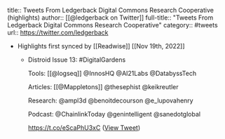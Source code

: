 title:: Tweets From Ledgerback Digital Commons Research Cooperative (highlights)
author:: [[@ledgerback on Twitter]]
full-title:: "Tweets From Ledgerback Digital Commons Research Cooperative"
category:: #tweets
url:: https://twitter.com/ledgerback

- Highlights first synced by [[Readwise]] [[Nov 19th, 2022]]
	- Distroid Issue 13: #DigitalGardens
	  
	  Tools: [[@logseq]] @InnosHQ @AI21Labs @DatabyssTech 
	  
	  Articles: [[@Mappletons]] @thesephist @keikreutler 
	  
	  Research: @ampl3d @benoitdecourson  @e_lupovahenry
	  
	  Podcast: @ChainlinkToday @genintelligent @sanedotglobal 
	  
	  https://t.co/eScaPhU3xC ([View Tweet](https://twitter.com/ledgerback/status/1433180574680694786))